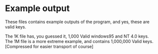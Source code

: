 # Example output

These files contains example outputs of the program, and yes, these are valid keys.

The 1K file has, you guessed it, 1,000 Valid windows95 and NT 4.0 keys.
The 1M file is a more extreme example, and contains 1,000,000 Valid keys. [Compressed for easier transport of course]
